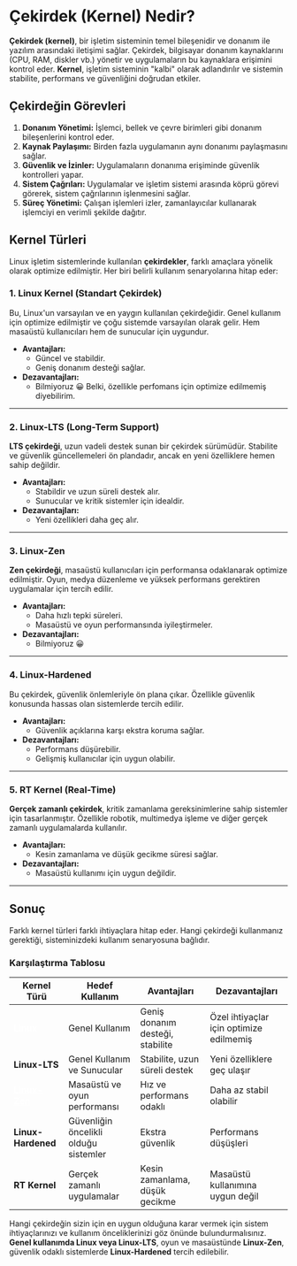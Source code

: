 # Çekirdek (Kernel) Nedir?

**Çekirdek (kernel)**, bir işletim sisteminin temel bileşenidir ve donanım ile yazılım arasındaki iletişimi sağlar. Çekirdek, bilgisayar donanım kaynaklarını (CPU, RAM, diskler vb.) yönetir ve uygulamaların bu kaynaklara erişimini kontrol eder. **Kernel**, işletim sisteminin "kalbi" olarak adlandırılır ve sistemin stabilite, performans ve güvenliğini doğrudan etkiler.

## Çekirdeğin Görevleri

1.  **Donanım Yönetimi:** İşlemci, bellek ve çevre birimleri gibi donanım bileşenlerini kontrol eder.
2.  **Kaynak Paylaşımı:** Birden fazla uygulamanın aynı donanımı paylaşmasını sağlar.
3.  **Güvenlik ve İzinler:** Uygulamaların donanıma erişiminde güvenlik kontrolleri yapar.
4.  **Sistem Çağrıları:** Uygulamalar ve işletim sistemi arasında köprü görevi görerek, sistem çağrılarının işlenmesini sağlar.
5.  **Süreç Yönetimi:** Çalışan işlemleri izler, zamanlayıcılar kullanarak işlemciyi en verimli şekilde dağıtır.

## Kernel Türleri

Linux işletim sistemlerinde kullanılan **çekirdekler**, farklı amaçlara yönelik olarak optimize edilmiştir. Her biri belirli kullanım senaryolarına hitap eder:

### 1\. **Linux Kernel (Standart Çekirdek)**

Bu, Linux'un varsayılan ve en yaygın kullanılan çekirdeğidir. Genel kullanım için optimize edilmiştir ve çoğu sistemde varsayılan olarak gelir. Hem masaüstü kullanıcıları hem de sunucular için uygundur.

- **Avantajları:**
  - Güncel ve stabildir.
  - Geniş donanım desteği sağlar.
- **Dezavantajları:**
  - Bilmiyoruz 😀 Belki, özellikle perfomans için optimize edilmemiş diyebilirim.

---

### 2\. **Linux-LTS (Long-Term Support)**

**LTS çekirdeği**, uzun vadeli destek sunan bir çekirdek sürümüdür. Stabilite ve güvenlik güncellemeleri ön plandadır, ancak en yeni özelliklere hemen sahip değildir.

- **Avantajları:**
  - Stabildir ve uzun süreli destek alır.
  - Sunucular ve kritik sistemler için idealdir.
- **Dezavantajları:**
  - Yeni özellikleri daha geç alır.

---

### 3\. **Linux-Zen**

**Zen çekirdeği**, masaüstü kullanıcıları için performansa odaklanarak optimize edilmiştir. Oyun, medya düzenleme ve yüksek performans gerektiren uygulamalar için tercih edilir.

- **Avantajları:**
  - Daha hızlı tepki süreleri.
  - Masaüstü ve oyun performansında iyileştirmeler.
- **Dezavantajları:**
  - Bilmiyoruz 😀

---

### 4\. **Linux-Hardened**

Bu çekirdek, güvenlik önlemleriyle ön plana çıkar. Özellikle güvenlik konusunda hassas olan sistemlerde tercih edilir.

- **Avantajları:**
  - Güvenlik açıklarına karşı ekstra koruma sağlar.
- **Dezavantajları:**
  - Performans düşürebilir.
  - Gelişmiş kullanıcılar için uygun olabilir.

---

### 5\. **RT Kernel (Real-Time)**

**Gerçek zamanlı çekirdek**, kritik zamanlama gereksinimlerine sahip sistemler için tasarlanmıştır. Özellikle robotik, multimedya işleme ve diğer gerçek zamanlı uygulamalarda kullanılır.

- **Avantajları:**
  - Kesin zamanlama ve düşük gecikme süresi sağlar.
- **Dezavantajları:**
  - Masaüstü kullanımı için uygun değildir.

---

## Sonuç

Farklı kernel türleri farklı ihtiyaçlara hitap eder. Hangi çekirdeği kullanmanız gerektiği, sisteminizdeki kullanım senaryosuna bağlıdır.

### Karşılaştırma Tablosu

| **Kernel Türü**                                                                            | **Hedef Kullanım**                    | **Avantajları**                  | **Dezavantajları**                      |
| ------------------------------------------------------------------------------------------ | ------------------------------------- | -------------------------------- | --------------------------------------- |
| <a href="https://github.com/torvalds/linux" style="color: white;">**Linux**</a>            | Genel Kullanım                        | Geniş donanım desteği, stabilite | Özel ihtiyaçlar için optimize edilmemiş |
| **Linux-LTS**                                                                              | Genel Kullanım ve Sunucular           | Stabilite, uzun süreli destek    | Yeni özelliklere geç ulaşır             |
| <a href="https://github.com/zen-kernel/zen-kernel" style="color: white;">**Linux-Zen**</a> | Masaüstü ve oyun performansı          | Hız ve performans odaklı         | Daha az stabil olabilir                 |
| **Linux-Hardened**                                                                         | Güvenliğin öncelikli olduğu sistemler | Ekstra güvenlik                  | Performans düşüşleri                    |
| **RT Kernel**                                                                              | Gerçek zamanlı uygulamalar            | Kesin zamanlama, düşük gecikme   | Masaüstü kullanımına uygun değil        |

Hangi çekirdeğin sizin için en uygun olduğuna karar vermek için sistem ihtiyaçlarınızı ve kullanım önceliklerinizi göz önünde bulundurmalısınız. **Genel kullanımda Linux veya Linux-LTS**, oyun ve masaüstünde **Linux-Zen**, güvenlik odaklı sistemlerde **Linux-Hardened** tercih edilebilir.
